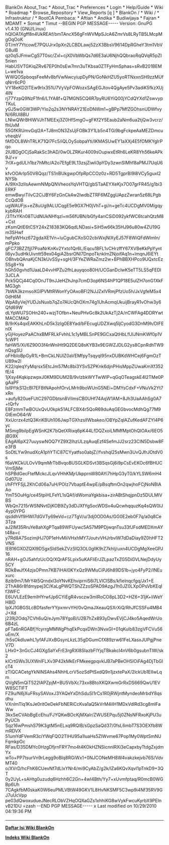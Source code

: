    BlankOn
 About_Trac
    * About_Trac
    * Preferences
    * Login
    * Help/Guide
    * Wiki
    * Roadmap
    * Browse_Repository
    * View_Reports
[q                 ]
    * BlankOn  /
    * Wiki  /
    * Infrastruktur  /
    * RootCA
Pembaca:
    * Aftian
    * Andika
    * Budiwijaya
    * Fajran
    * MDAMT
    * Somat
    * Timut
--BEGIN PGP MESSAGE-----
Version: GnuPG v1.4.10 (GNU/Linux)
hQIOA1Xgff8n4UkREAf/bmTAncX56gFnWVMpSJcA6ZmrVs8LRyTB5LMcpMgOqOoK
0T/mY7YtcowE7PQUJrx0pXn2LCBDLawj52zX3BbsV9614DpRGheY3tm1VbVG8ulB
qz0q5JFmwCgS7T0sc/ZxI+cjX0VbWbQs7d6E3aU6NjhQQbraoRqQVqR5pZI5nien
HabUSVTGKiqZRv67EP0h0sEw7mn3uTKbsa0ZTFyHmSphas+sRvB201BEML+we1va
WWQOSpboqsFeeMv8bfVwNwcyiupDyPN/GoNkHZU5yoRTNxxnSH9zzMUfqNrr6cP0
VY18eKD2ITEw9rlx351U7VyVpFOWozxSAgEGJtov4QgAye5Pv3adiK5fkzXUj4lN
rj77YzpQ9NzF1fn6/L1YA8f+Q7MGN5CQ6R7pyRU6YiQ00jYCdQYXd1ZswvypTKuL
yGJ5w0GW3WP/YIo2q2s3NYNRAY21EoDNWm1+gBPp7MfZGOhsnUDWfvyN/6RUI8BU
LNIwQWrBHlWVJhTMEExj3Z0HfSmgO+gFKf2Y5Eaub2aNm6ua2tjQw3vcrz/fhUxM
55GfKRUmvGql2A+TJ8mON3ZsUjFOBk3Y1Lb5n4TGi9bgFckpeAaMEZDmcuvheqbV
fAfDOL8WnTRLK71QI7Fc5/iQLOySobpaYti/lKMASUwEY1aXXj4E5fOMKYglrPqo
2IUBDgOCjSaRakSc3hAD/0wOLZRKur4009sOupwxEtRh6LeKR8Yh56keAPk9J/+v
7rIX+gdULh1bz7hMtc/A2o7EfgE9L13zsjZiwIi3pYDy3zwnSIMhf8aPMJ7UqU6v
kfvOOArIp50V8Qqz/TS1nBUkgwpOfpRpCCOz0z+RD5TgprBI9l8VCy5guxI2NYSb
A/9Xn3zIIsAewmNMpQNVheosYqVHTQ/gbSTaAEYXeKjx7O07grFR45/g1bi3ERKF
emwBwyiTilvC2CiJBY6FzGnCk4w2IwdbZTRF6MZggUApzZwran5z68LPgbCcQdOB
ugWAUFjs+eZ8uUg9ALUCqgE5e9GX7H0jVhT+gi/n+geTc4UCDgMV0MigqykybRAH
/3TfxYKn08TUdNUkNHfqzl+m56fUBN/bGfy4anCSiD092ykfWC6tcahQtzM8+Cst
zKsmQtIE6tCSY24xZ18383KQ6qdLNDasi+SiH5w66k35HJ96u80w4ZU19Gm3SHwf
heFpWHxz672gdaXE1Vn+luCgubCXoSO2cbiWxjNlXyEJ57F8WiQFdWlmIn/mPpko
gFC73BZZfjjl7PoaNrKnKv2Yxto1Qr6L/Eqcu1BFL1vCHrzffY67XVBeKkPpYynt
ll6yv3udHkUivntt59ex04giA2bsrONl7DnpoTknklmZNjoifAq1n+lmqnJ6iEYt
OBhvbQAnaKjCN3kUvSSy+sgH/3FYeZWRaZmz2w+BPhBBXHPco9UQxtcEz5Sg8+Ya
hGh50gvhd1UaaLD4vvHPZu2fhLauyqoo80H/UCGanDclwK5eTT5LS5qFEDl3JCLA
Pck5QCj44Cq0OnJT9nJJeHZhJnp7cmD3op6NS4hP1QP18E5ulZH7onG1XkFMG3gh
7bWA3kzmsoXGIPVMtRWonYyOAxoBFI2NJJZxIVRmjPfzUo5h/JxVgfeM5x40dH6M
WpA8yVejYUDJsNuxb7qZo7AUcQhOXm74g1UhAcmqUkuijBrayR1vOhw3y6Qfd69W
dLYpWU7SOHn240+wzjTOfbn+NeuPHvGc8k2UkAzTj2A/nCWFAg4DDRYwtMACCMAQ
B/9rKs4qxEAKKhLnD5k3zIg0E8Yad/bFEcugUDZXwq5ljCyodG3DnM9h/DIFEnIX
yGjHoyezPaAChxBMFRLkFvhhL1c1yMBLSnPE9GCxaQtHbLfUIJNmKWf0p1V1cWP1
faHW5/Xi/6Z90O3f4nWniHt9Q2DEQ8sKYB3x9EGWZJDLG2ys8CpnRdhTW9nQsgSU
oFHbloBpGyR1L+BmCkLNUlZ0aVEMfpyTsqyqI95nxDUBKdWHCej6FgmOzTU89w2l
K22/qleqYyMqrsx5EtcJm57Mc8bi3YSvSZPKnk6djnPHisMppZUwaKmXf352fE/4
1jXsy4KqkipzwpxJ0KM9DUM2B/9vlzbkWYTwWIP+qGqOTeagskE4l2TMe0PgAaPF
Isl9YtkS12cBI7EFBtNApohfOrvLMrh9boWUnG5NEi+DMYsCdxF+VNuVk2Yt7xRn
+aufy820ueFUtC297GDbtsn8VilmsCB0UHf74AqW1AM+8Jh3UaAAhSg0A7+tQrfv
E8FzmmTwBOUxQvU0kpk51ALFCBX4r5QoR69duAqGEGbvocMdhQg77M9GtEmO64rW
XxUcrzx4ztQ3KriKBUh106JwpTGXhzslIWbakeo/OBYpZqlAZufKedAFZYl4P6yc
MSmg9bilpEgWSnK2K7bQetXRixq6pK44LfDQZxoiLMMfMptOhQIOAx/6EO5jBG9X
EAgAl6pX27uuyswNOQ7YZ9X2IhzULzqAuqEzf4SefmJJ2srz23ClN5Dsbw8Fe3FB
SoDtLYw9nudXcA1phYTiC87CYyatfso0abjZ//fvshql25sMwn3UvQJfrJOtdV0s
f6aVKCkULOvV9qmMrTbBvqoBUSGLKDSvt3BSqsGj6i9pCsEvEKOc6fBHUCVmSjMe
hSPBdGecFtefMckcJLqvVHhKMjrUkpprnW80AYi7hHpG3yT0/kYLSW6mH4Gd07Uz
i/hFfYFSjL2KhCd06a7uH/POIz7VbaptE4wpE/pBsqftmOn2qwjhoFCjNoNBlAAo
YmT5OuHg/ce45tpiHLFeYL1sQAf/dWomaYgkbisa+zirABtShqjpnDz5DULMIVBS
WbQn7215rWSNNvtDjKOB9Zy3dDJXfYgSocWDSv4uQcwhqquzKq4sQW0IJ4yp0YPG
qsddhVf9HWl7dGVTy69eVd+cz7TgV/u/3dj0OD0As/GG0E2eb0F7q/a0q8Ce3Tza
aJ2lM35RruYe8ahXgPTqa89WFUywc5A57M9PDjwqnTsu33fJFsdMEDXmAYt48a+c
y7Rd8A7SozimjHJ70P1eHvMiiVHxhMY7JoutvVHJrbvIW7dDaDiay9Z0hHFT2VNS
IEB16GXOZQXl9DSgxSIdSekZVzSIQ3OL0gllK9rZ7khIj/uxn4UCDgMgXeeGPJ16
nRAH+gOJ5ahfzUcOQ/XQrAF5Lpix5uKAFliErJZLpazTxZG5DiGVLNejDdyUy5CY
RDkBwJfX4zjsOPmn7KB7iHAI0KYxQz9WMuCiPJ6h89DS1b+jyo4FyP2/INEuxurc
8zib9m7/MrY4t5Qrndxl3oYNvKEhviprniS6i7LVlClSBs/kfielnqcfgq/Jx1+E
2ThA86r8fdmypej3C/KaLgPWQTShZZzoSPAD9AzgJ1h0JZ0LXpOPsVbKEqIf3WFC
E6UVLEzE9emIHYrwfJp6CYiEgR4vsczw3mlRoCO8pL3D2+HZ6+31jK+liWeYH8lD
IpXJ1GBGSLcBDfasferYYpxmrvYH/0vQmaJXeauQSXrXiQ/RhJfCSSFu4MB4J+Xd
j239j2Odq7CVh6uQ/eJym78YgoB/U2B7hZx893yDwvEVjCJ4ko5AqedWrUo6B4zL
pFTa6nRGABfjYcyrrgMMWgPhqEkPcqxDWn3NvxGI+01qKulb83zgVFCVu56uEm/X
/h5sOkdluwhL1yfAFJXxBGsynLkzL35gDGumCfX89zrw61FeLXasxJUPgjPneV7D
LHx0+3nGcCJ4GXgSaYxFrE3rgRXI8SIazbFlYjqTBkakcI4nV6b0gsubnTlW/sk2
kICrtGWs3UXWnlFLXv3P42kMkErFMkeegpqvklJB7aPBeOH5IOiFAg4DjTbGlcT4
zTIQCACetgYkNlNSAhs4NhHLcrV5ozSdPtSxdQ9n1jzxtePaX/2lckUb1EIIwLqm
QVgN5mQiT522IAPZpjM+BU5VbXc73xx8BtoXKQXwmGrRxDS669QwU1EVW8SCTlFT
FZ9u/N6jXuFRsySAVoxJ3YAQeYxDhSduSI1rCs1R0jRWjntMyndeoMrbdY8qsdhu
VXnlmTlq1KsJe0ritOeDekFbNERiCcKva1aQ5kVrM4iIH1MDxVdlRd3cg8mIFaWw
3kxSeCVAbBgEcEhu/FJYQKwBOcKjMXaIr/ZWUSEPqu5j0ZNsNFRxoKjPU3uPyUCh
Sqz16wPmshS79K3gtM5nELxq9RQlB/sGpzSaQd37/0fsL6mbT7S3OEXfb8WmRDVX
51umYdFVemR3ciYWqFQO2TIHU95a1luaHs5ZIWvme67Pop1My0WptSmNUFqmkpOc
RFas/D35DMYc0HzgDfjrnFRY7mo4t4KOkHZNSicnnlRXi3eCapxbyTtdgZxjdmYx
wTo+PP7tsurVn9rLegg9oBlq8RGiWx1+0NJCONeMH8W4vakzkejvb76S/VdvMT40
o/XVrD/hcFhK6CUevNf7dLlxYNr4/mi9CyAbZ/g2k/lZa6KQvXqvl1pTnkD9+3QT
0y2UyL+sAHtg0uzudq6Hzhh6C2Gn+4wI4Bth/Yy7+xUvmfptaq/R0mcB0WGBp6Uh
7CAgkfbM0skaK0W6euPMLVBtW49GKV1L8HvNKSMF5C3wp9i4Nf35RV9GJ7uUcVpp
pe03dQwoxudueJNecRLObVZHqOQXaGZs1xhhiKG8wVykFwcuKyrbX9PEInvB21DU
=zash
--END PGP MESSAGE-----
x
Last modified on 10/29/2010 04:19:36 PM
#### 
    
 
 
 
 
 
---
[**Daftar Isi Wiki BlankOn**](/DaftarIsi/README.md)
 
[**Indeks Wiki BlankOn**](/Indeks.md)
